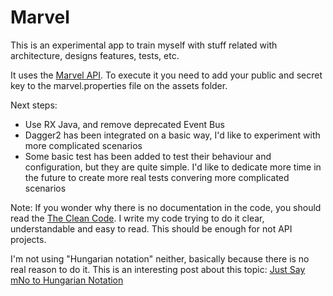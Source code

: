 # Marvel

This is an experimental app to train myself with stuff related with architecture, designs features, tests, etc.

It uses the [Marvel API](http://developer.marvel.com/). To execute it you need to add your public and secret key to the marvel.properties file on the assets folder.

Next steps:

- Use RX Java, and remove deprecated Event Bus
- Dagger2 has been integrated on a basic way, I'd like to experiment with more complicated scenarios
- Some basic test has been added to test their behaviour and configuration, but they are quite simple. I'd like to dedicate more time in the future to create more real tests convering more complicated scenarios

Note: If you wonder why there is no documentation in the code, you should read the [The Clean Code](https://it-ebooks24.com/ebook/clean-code). I write my code trying to do it clear, understandable and easy to read. This should be enough for not API projects.

I'm not using "Hungarian notation" neither, basically because there is no real reason to do it. This is an interesting post about this topic: [Just Say mNo to Hungarian Notation](http://jakewharton.com/just-say-no-to-hungarian-notation/)
